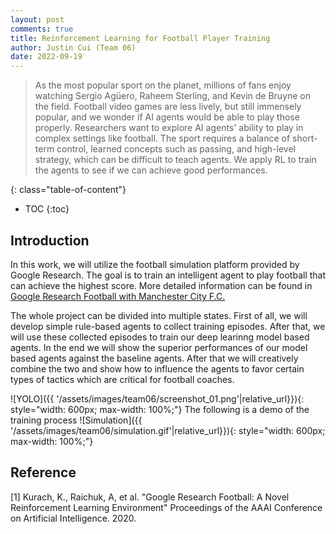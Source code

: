 ```yaml
---
layout: post
comments: true
title: Reinforcement Learning for Football Player Training
author: Justin Cui (Team 06)
date: 2022-09-19
---
```



> As the most popular sport on the planet, millions of fans enjoy watching Sergio Agüero, Raheem Sterling, and Kevin de Bruyne on the field. Football video games are less lively, but still immensely popular, and we wonder if AI agents would be able to play those properly. Researchers want to explore AI agents' ability to play in complex settings like football. The sport requires a balance of short-term control, learned concepts such as passing, and high-level strategy, which can be difficult to teach agents. We apply RL to train the agents to see if we can achieve good performances.
<!--more-->
{: class="table-of-content"}
* TOC
{:toc}

## Introduction
In this work, we will utilize the football simulation platform provided by Google Research. The goal is to train an intelligent agent to play football that can achieve the highest score. More detailed information can be found in [Google Research Football with Manchester City F.C.
](https://www.kaggle.com/competitions/google-football)

The whole project can be divided into multiple states. First of all, we will develop simple rule-based agents to collect training episodes. After that, we will use these collected episodes to train our deep learinng model based agents. In the end we will show the superior performances of our model based agents against the baseline agents. After that we will creatively combine the two and show how to influence the agents to favor certain types of tactics which are critical for football coaches.

![YOLO]({{ '/assets/images/team06/screenshot_01.png'|relative_url}}){: style="width: 600px; max-width: 100%;"}
The following is a demo of the training process
![Simulation]({{ '/assets/images/team06/simulation.gif'|relative_url}}){: style="width: 600px; max-width: 100%;"}


<!-- ## Main Content
Your article starts here. You can refer to the [source code](https://github.com/lilianweng/lil-log/tree/master/_posts) of [lil's blogs](https://lilianweng.github.io/lil-log/) for article structure ideas or Markdown syntax. We've provided a [sample post](https://ucla-rlcourse.github.io/CS269-projects-2022fall/2017/06/21/an-overview-of-deep-learning.html) from Lilian Weng and you can find the source code [here](https://github.com/ucla-rlcourse/CS269-projects-2022fall/blob/main/_posts/2017-06-21-an-overview-of-deep-learning.md)

## Basic Syntax
### Image
Please create a folder with the name of your team id under `/assets/images/`, put all your images into the folder and reference the images in your main content.

You can add an image to your survey like this:
![YOLO]({{ '/assets/images/team00/object_detection.png' | relative_url }})
{: style="width: 400px; max-width: 100%;"}
*Fig 1. YOLO: An object detection method in computer vision* [1].

Please cite the image if it is taken from other people's work.


### Table
Here is an example for creating tables, including alignment syntax.

|             | column 1    |  column 2     |
| :---        |    :----:   |          ---: |
| row1        | Text        | Text          |
| row2        | Text        | Text          |



### Code Block
```
# This is a sample code block
import torch
print (torch.__version__)
```


### Formula
Please use latex to generate formulas, such as:

$$
\tilde{\mathbf{z}}^{(t)}_i = \frac{\alpha \tilde{\mathbf{z}}^{(t-1)}_i + (1-\alpha) \mathbf{z}_i}{1-\alpha^t}
$$

or you can write in-text formula $$y = wx + b$$. -->

<!-- ### More Markdown Syntax
You can find more Markdown syntax at [this page](https://www.markdownguide.org/basic-syntax/). -->

## Reference

[1] Kurach, K., Raichuk, A, et al. "Google Research Football: A Novel Reinforcement Learning Environment" Proceedings of the AAAI Conference on Artificial Intelligence. 2020.


